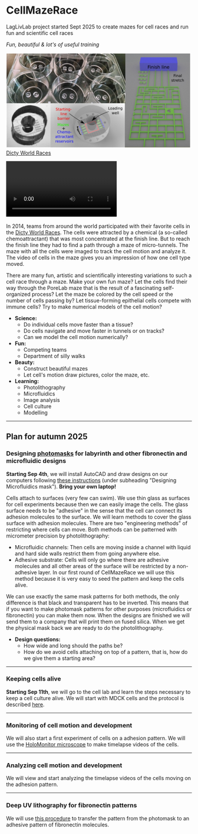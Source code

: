 # CellMazeRace
LagLivLab project started Sept 2025 to create mazes for cell races and run fun and scientific cell races


*Fun, beautiful & lot's of useful training*



![Setup of the 2014](/assets/dictyworldrace.png) [Dicty World Races](https://journals.plos.org/plosone/article?id=10.1371/journal.pone.0154491)

![Example of a cell race at Dicty World Races](/assets/pone.0154491.s001.avi)

In 2014, teams from around the world participated with their favorite cells in the [Dicty World Races](https://journals.plos.org/plosone/article?id=10.1371/journal.pone.0154491). The cells were attracted by a chemical (a so-called chemoattractant) that was most concentrated at the finish line. But to reach the finish line they had to find a path through a maze of micro-tunnels. The maze with all the cells were imaged to track the cell motion and analyze it. The video of cells in the maze gives you an impression of how one cell type moved.

There are many fun, artistic and scientifically interesting variations to such a cell race through a maze. Make your own fun maze? Let the cells find their way through the PoreLab maze that is the result of a fascinating self-organized process? Let the maze be colored by the cell speed or the number of cells passing by? Let tissue-forming epithelial cells compete with immune cells? Try to make numerical models of the cell motion?

  * **Science:**
      * Do individual cells move faster than a tissue?
      * Do cells navigate and move faster in tunnels or on tracks?
      * Can we model the cell motion numerically?
  * **Fun:**
      * Competing teams
      * Department of silly walks
  * **Beauty:**
      * Construct beautiful mazes
      * Let cell's motion draw pictures, color the maze, etc.
  * **Learning:**
      * Photolithography
      * Microfluidics
      * Image analysis
      * Cell culture
      * Modelling

-----

## Plan for autumn 2025

### Designing [photomasks](https://en.wikipedia.org/wiki/Photomask) for labyrinth and other fibronectin and microfluidic designs

**Starting Sep 4th**, we will install AutoCAD and draw designs on our computers following [these instructions](https://www.mn.uio.no/english/studies/laglivlab/projects/microfluidic/procedures/) (under subheading "Designing Microfluidics mask"). **Bring your own laptop\!**

Cells attach to surfaces (very few can swim). We use thin glass as surfaces for cell experiments because then we can easily image the cells. The glass surface needs to be "adhesive" in the sense that the cell can connect its adhesion molecules to the surface. We will learn methods to cover the glass surface with adhesion molecules. There are two "engineering methods" of restricting where cells can move. Both methods can be patterned with micrometer precision by photolithography:

  * Microfluidic channels: Then cells are moving inside a channel with liquid and hard side walls restrict them from going anywhere else.
  * Adhesive substrate: Cells will only go where there are adhesive molecules and all other areas of the surface will be restricted by a non-adhesive layer. In our first round of CellMazeRace we will use this method because it is very easy to seed the pattern and keep the cells alive.

We can use exactly the same mask patterns for both methods, the only difference is that black and transparent has to be inverted. This means that if you want to make photomask patterns for other purposes (microfluidics or fibronectin) you can make them now. When the designs are finished we will send them to a company that will print them on fused silica. When we get the physical mask back we are ready to do the photolithography.

  * **Design questions:**
      * How wide and long should the paths be?
      * How do we avoid cells attaching on top of a pattern, that is, how do we give them a starting area?

-----

### Keeping cells alive

**Starting Sep 11th**, we will go to the cell lab and learn the steps necessary to keep a cell culture alive. We will start with MDCK cells and the protocol is described [here](https://www.mn.uio.no/english/studies/laglivlab/procedures/cell-lab-431/mdck-cells/).

-----

### Monitoring of cell motion and development

We will also start a first experiment of cells on a adhesion pattern. We will use the [HoloMonitor microscope](https://phiab.com/holomonitor/) to make timelapse videos of the cells.

-----

### Analyzing cell motion and development

We will view and start analyzing the timelapse videos of the cells moving on the adhesion pattern.

-----

### Deep UV lithography for fibronectin patterns

We will use [this procedure](https://www.mn.uio.no/english/studies/laglivlab/procedures/microfab-128-129/surface-pattern-#DeepUV) to transfer the pattern from the photomask to an adhesive pattern of fibronectin molecules.

